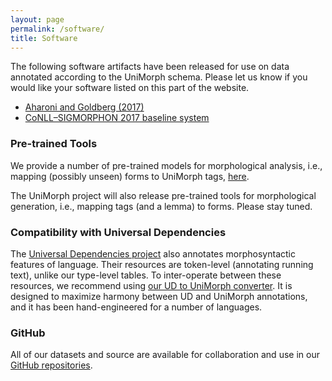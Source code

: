 ```yaml
---
layout: page
permalink: /software/
title: Software
---
```


The following software artifacts have been released for use on data annotated according to the UniMorph schema. Please let us know if you would like your software listed on this part of the website.

- [Aharoni and Goldberg (2017)](https://github.com/roeeaharoni/morphological-reinflection)
- [CoNLL–SIGMORPHON 2017 baseline system](https://github.com/sigmorphon/conll2017/tree/master/baseline)

### Pre-trained Tools

We provide a number of pre-trained models for morphological analysis, i.e., mapping (possibly unseen) forms to UniMorph tags, [here](https://github.com/unimorph/analyzers). 

The UniMorph project will also release pre-trained tools for morphological generation, i.e., mapping tags (and a lemma) to forms. Please stay tuned.

### Compatibility with Universal Dependencies

The [Universal Dependencies project](http://universaldependencies.org) also annotates morphosyntactic features of language. Their resources are token-level (annotating running text), unlike our type-level tables. To inter-operate between these resources, we recommend using [our UD to UniMorph converter](https://github.com/unimorph/ud-compatibility). It is designed to maximize harmony between UD and UniMorph annotations, and it has been hand-engineered for a number of languages.

### GitHub

All of our datasets and source are available for collaboration and use in our [GitHub repositories](https://github.com/unimorph).
